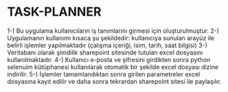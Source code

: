 # TASK-PLANNER
1-) Bu uygulama kullanıcıların iş tanımlarını girmesi için oluşturulmuştur.
2-) Uygulamanın kullanımı kısaca şu şekildedir: kullanıcıya sunulan arayüz ile belirli işlemler yapılmaktadır (çalışma içeriği, isim, tarih, saat bilgisi)
3-) Veritabanı olarak şimdilik sharepoint sitesinde tutulan excel dosyasını kullanılmaktadır. 
4-) Kullanıcı e-posta ve şifresini girdikten sonra python selenuim kütüphanesi kullanılarak otomatik bir şekilde excel dosyası dizine indirilir.
5-) İşlemler tamamlandıktan sonra girilen parametreler excel dosyasına kayıt edilir ve daha sonra tekrardan sharepoint sitesi ile paylaşılır.
